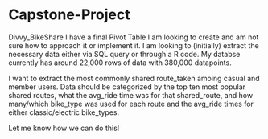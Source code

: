 # Capstone-Project
Divvy_BikeShare
I have a final Pivot Table I am looking to create and am not sure how to approach it or implement it. I am looking to (initially) extract the necessary data either via SQL query or through a R code. My databse currently has around 22,000 rows of data with 380,000 datapoints. 

I want to extract the most commonly shared route_taken amoing casual and member users. Data should be categorized by the top ten most popular shared routes, what the avg_ride time was for that shared_route, and how many/which bike_type was used for each route and the avg_ride times for either classic/electric bike_types.

Let me know how we can do this!


